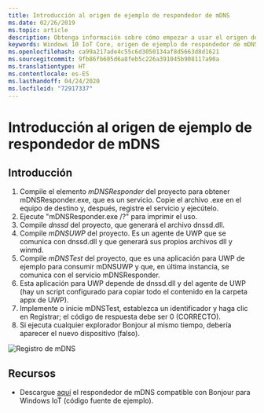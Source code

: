 ```yaml
---
title: Introducción al origen de ejemplo de respondedor de mDNS
ms.date: 02/26/2019
ms.topic: article
description: Obtenga información sobre cómo empezar a usar el origen de ejemplo de respondedor de mDNS.
keywords: Windows 10 IoT Core, origen de ejemplo de respondedor de mDNS
ms.openlocfilehash: ca99a217ade4c55c6d3050134af8d5663d8d1621
ms.sourcegitcommit: 9fb86fb605d6a8feb5c226a391045b908117a90a
ms.translationtype: HT
ms.contentlocale: es-ES
ms.lasthandoff: 04/24/2020
ms.locfileid: "72917337"
---
```

# <a name="getting-started-with-mdns-responder-sample-source"></a>Introducción al origen de ejemplo de respondedor de mDNS

## <a name="getting-started"></a>Introducción

1.  Compile el elemento *mDNSResponder* del proyecto para obtener mDNSResponder.exe, que es un servicio. Copie el archivo .exe en el equipo de destino y, después, registre el servicio y ejecútelo.
2. Ejecute "mDNSResponder.exe /?" para imprimir el uso.
3.  Compile *dnssd* del proyecto, que generará el archivo dnssd.dll.
4.  Compile *mDNSUWP* del proyecto. Es un agente de UWP que se comunica con dnssd.dll y que generará sus propios archivos dll y winmd.
5.  Compile *mDNSTest* del proyecto, que es una aplicación para UWP de ejemplo para consumir mDNSUWP y que, en última instancia, se comunica con el servicio mDNSResponder.
6.  Esta aplicación para UWP depende de dnssd.dll y del agente de UWP (hay un script configurado para copiar todo el contenido en la carpeta appx de UWP).
7.  Implemente o inicie mDNSTest, establezca un identificador y haga clic en Registrar; el código de respuesta debe ser 0 (CORRECTO).
8.  Si ejecuta cualquier explorador Bonjour al mismo tiempo, debería aparecer el nuevo dispositivo (falso).

![Registro de mDNS](media/mDNS/mDNS1.png)

## <a name="resources"></a>Recursos

* Descargue [aquí](https://go.microsoft.com/fwlink/?linkid=2077676) el respondedor de mDNS compatible con Bonjour para Windows IoT (código fuente de ejemplo).

